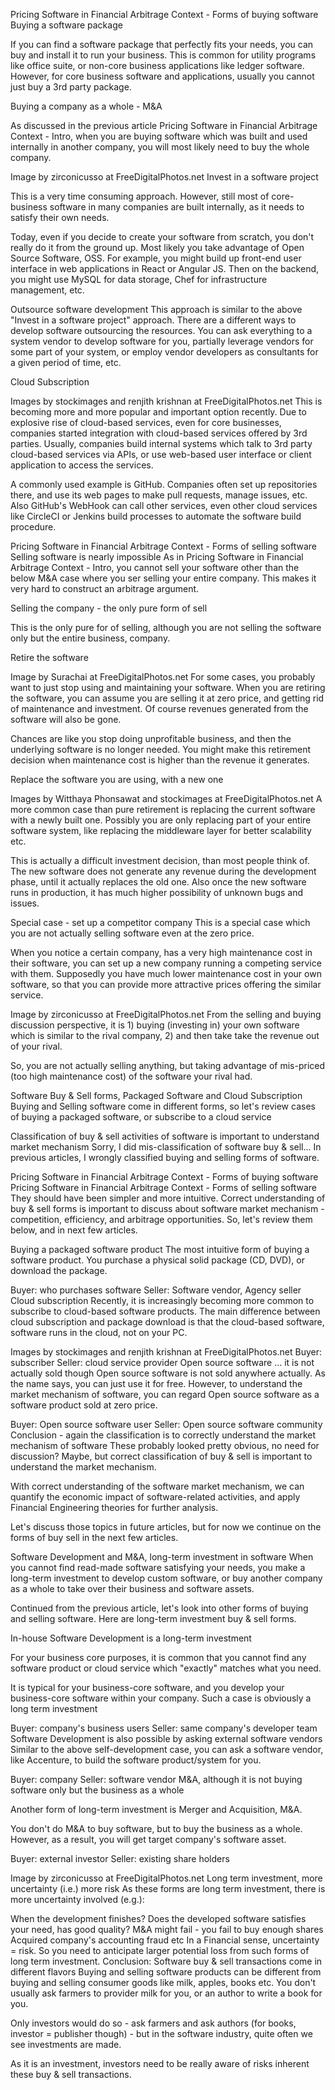 Pricing Software in Financial Arbitrage Context - Forms of buying software
Buying a software package

If you can find a software package that perfectly fits your needs, you can buy and install it to run your business. This is common for utility programs like office suite, or non-core business applications like ledger software. However, for core business software and applications, usually you cannot just buy a 3rd party package.

Buying a company as a whole - M&A

As discussed in the previous article Pricing Software in Financial Arbitrage Context - Intro, when you are buying software which was built and used internally in another company, you will most likely need to buy the whole company.


Image by zirconicusso at FreeDigitalPhotos.net
Invest in a software project

This is a very time consuming approach. However, still most of core-business software in many companies are built internally, as it needs to satisfy their own needs.

Today, even if you decide to create your software from scratch, you don't really do it from the ground up. Most likely you take advantage of Open Source Software, OSS. For example, you might build up front-end user interface in web applications in React or Angular JS. Then on the backend, you might use MySQL for data storage, Chef for infrastructure management, etc.


Outsource software development
This approach is similar to the above "Invest in a software project" approach. There are a different ways to develop software outsourcing the resources. You can ask everything to a system vendor to develop software for you, partially leverage vendors for some part of your system, or employ vendor developers as consultants for a given period of time, etc.

Cloud Subscription

Images by stockimages and renjith krishnan at FreeDigitalPhotos.net
This is becoming more and more popular and important option recently. Due to explosive rise of cloud-based services, even for core businesses, companies started integration with cloud-based services offered by 3rd parties. Usually, companies build internal systems which talk to 3rd party cloud-based services via APIs, or use web-based user interface or client application to access the services.

A commonly used example is GitHub. Companies often set up repositories there, and use its web pages to make pull requests, manage issues, etc. Also GitHub's WebHook can call other services, even other cloud services like CircleCI or Jenkins build processes to automate the software build procedure.



Pricing Software in Financial Arbitrage Context - Forms of selling software
Selling software is nearly impossible
As in Pricing Software in Financial Arbitrage Context - Intro, you cannot sell your software other than the below M&A case where you ser selling your entire company. This makes it very hard to construct an arbitrage argument.

Selling the company - the only pure form of sell

This is the only pure for of selling, although you are not selling the software only but the entire business, company.

Retire the software

Image by Surachai at FreeDigitalPhotos.net
For some cases, you probably want to just stop using and maintaining your software. When you are retiring the software, you can assume you are selling it at zero price, and getting rid of maintenance and investment. Of course revenues generated from the software will also be gone.

Chances are like you stop doing unprofitable business, and then the underlying software is no longer needed. You might make this retirement decision when maintenance cost is higher than the revenue it generates.

Replace the software you are using, with a new one

Images by Witthaya Phonsawat and stockimages at FreeDigitalPhotos.net
A more common case than pure retirement is replacing the current software with a newly built one. Possibly you are only replacing part of your entire software system, like replacing the middleware layer for better scalability etc.

This is actually a difficult investment decision, than most people think of. The new software does not generate any revenue during the development phase, until it actually replaces the old one. Also once the new software runs in production, it has much higher possibility of unknown bugs and issues.

Special case - set up a competitor company
This is a special case which you are not actually selling software even at the zero price.

When you notice a certain company, has a very high maintenance cost in their software, you can set up a new company running a competing service with them. Supposedly you have much lower maintenance cost in your own software, so that you can provide more attractive prices offering the similar service.


Image by zirconicusso at FreeDigitalPhotos.net
From the selling and buying discussion perspective, it is 1) buying (investing in) your own software which is similar to the rival company, 2) and then take take the revenue out of your rival.

So, you are not actually selling anything, but taking advantage of mis-priced (too high maintenance cost) of the software your rival had.


Software Buy & Sell forms, Packaged Software and Cloud Subscription
Buying and Selling software come in different forms, so let's review cases of buying a packaged software, or subscribe to a cloud service

Classification of buy & sell activities of software is important to understand market mechanism
Sorry, I did mis-classification of software buy & sell... In previous articles, I wrongly classified buying and selling forms of software.

Pricing Software in Financial Arbitrage Context - Forms of buying software
Pricing Software in Financial Arbitrage Context - Forms of selling software
They should have been simpler and more intuitive.
Correct understanding of buy & sell forms is important to discuss about software market mechanism - competition, efficiency, and arbitrage opportunities. So, let's review them below, and in next few articles.

Buying a packaged software product
The most intuitive form of buying a software product. You purchase a physical solid package (CD, DVD), or download the package.


Buyer: who purchases software
Seller: Software vendor, Agency seller
Cloud subscription
Recently, it is increasingly becoming more common to subscribe to cloud-based software products. The main difference between cloud subscription and package download is that the cloud-based software, software runs in the cloud, not on your PC.


Images by stockimages and renjith krishnan at FreeDigitalPhotos.net
Buyer: subscriber
Seller: cloud service provider
Open source software ... it is not actually sold though
Open source software is not sold anywhere actually. As the name says, you can just use it for free. However, to understand the market mechanism of software, you can regard Open source software as a software product sold at zero price.

Buyer: Open source software user
Seller: Open source software community
Conclusion - again the classification is to correctly understand the market mechanism of software
These probably looked pretty obvious, no need for discussion? Maybe, but correct classification of buy & sell is important to understand the market mechanism.

With correct understanding of the software market mechanism, we can quantify the economic impact of software-related activities, and apply Financial Engineering theories for further analysis.

Let's discuss those topics in future articles, but for now we continue on the forms of buy sell in the next few articles.


Software Development and M&A, long-term investment in software
When you cannot find read-made software satisfying your needs, you make a long-term investment to develop custom software, or buy another company as a whole to take over their business and software assets.

Continued from the previous article, let's look into other forms of buying and selling software. Here are long-term investment buy & sell forms.

In-house Software Development is a long-term investment

For your business core purposes, it is common that you cannot find any software product or cloud service which "exactly" matches what you need.

It is typical for your business-core software, and you develop your business-core software within your company. Such a case is obviously a long term investment

Buyer: company's business users
Seller: same company's developer team
Software Development is also possible by asking external software vendors
Similar to the above self-development case, you can ask a software vendor, like Accenture, to build the software product/system for you.

Buyer: company
Seller: software vendor
M&A, although it is not buying software only but the business as a whole

Another form of long-term investment is Merger and Acquisition, M&A.

You don't do M&A to buy software, but to buy the business as a whole. However, as a result, you will get target company's software asset.

Buyer: external investor
Seller: existing share holders

Image by zirconicusso at FreeDigitalPhotos.net
Long term investment, more uncertainty (i.e.) more risk
As these forms are long term investment, there is more uncertainty involved (e.g.):

When the development finishes?
Does the developed software satisfies your need, has good quality?
M&A might fail - you fail to buy enough shares
Acquired company's accounting fraud
etc
In a Financial sense, uncertainty = risk. So you need to anticipate larger potential loss from such forms of long term investment.
Conclusion: Software buy & sell transactions come in different flavors
Buying and selling software products can be different from buying and selling consumer goods like milk, apples, books etc. You don't usually ask farmers to provider milk for you, or an author to write a book for you.

Only investors would do so - ask farmers and ask authors (for books, investor = publisher though) - but in the software industry, quite often we see investments are made.

As it is an investment, investors need to be really aware of risks inherent these buy & sell transactions.